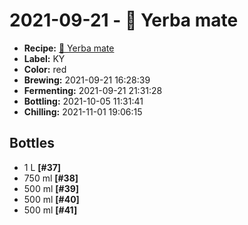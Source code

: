 # 2021-09-21 - 🌱 Yerba mate

* **Recipe:** [🌱 Yerba mate](../../recipes/mate.md)
* **Label:** KY
* **Color:** red
* **Brewing:** 2021-09-21 16:28:39
* **Fermenting:** 2021-09-21 21:31:28
* **Bottling:** 2021-10-05 11:31:41
* **Chilling:** 2021-11-01 19:06:15

## Bottles

* 1 L **[#37]**
* 750 ml **[#38]**
* 500 ml **[#39]**
* 500 ml **[#40]**
* 500 ml **[#41]**
